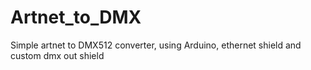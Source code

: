 # Artnet_to_DMX
Simple  artnet to DMX512 converter, using Arduino, ethernet shield and custom dmx out shield
